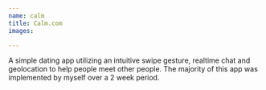 ```yaml
---
name: calm
title: Calm.com
images:

---
```

A simple dating app utilizing an intuitive swipe gesture, realtime chat and geolocation to help people meet other people. The majority of this app was implemented by myself over a 2 week period.
